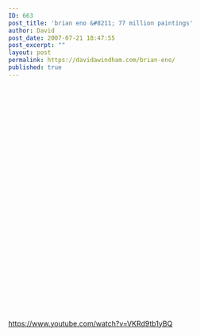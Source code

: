 ```yaml
---
ID: 663
post_title: 'brian eno &#8211; 77 million paintings'
author: David
post_date: 2007-07-21 18:47:55
post_excerpt: ""
layout: post
permalink: https://davidawindham.com/brian-eno/
published: true
---
```

<object width="625" height="455"><param name="movie" value="http://www.youtube.com/v/VKRd9tb1yBQ&rel=1"></param><param name="wmode" value="transparent"></param><embed src="http://www.youtube.com/v/VKRd9tb1yBQ&rel=1" type="application/x-shockwave-flash" wmode="transparent" width="625" height="455"></embed></object>

https://www.youtube.com/watch?v=VKRd9tb1yBQ